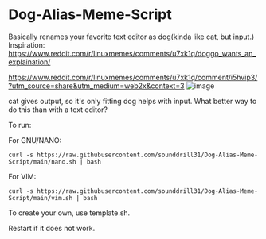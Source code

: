 
# Dog-Alias-Meme-Script
Basically renames your favorite text editor as dog(kinda like cat, but input.)
Inspiration: https://www.reddit.com/r/linuxmemes/comments/u7xk1q/doggo_wants_an_explaination/


https://www.reddit.com/r/linuxmemes/comments/u7xk1q/comment/i5hvip3/?utm_source=share&utm_medium=web2x&context=3
![image](https://user-images.githubusercontent.com/84176052/164274559-7405efaa-75d5-4e46-863c-a8074b76aff4.png)

cat gives output, so it's only fitting dog helps with input. What better way to do this than with a text editor?

To run:


For GNU/NANO:

```curl -s https://raw.githubusercontent.com/sounddrill31/Dog-Alias-Meme-Script/main/nano.sh | bash```

For VIM:

```curl -s https://raw.githubusercontent.com/sounddrill31/Dog-Alias-Meme-Script/main/vim.sh | bash```


To create your own, use template.sh.

Restart if it does not work.
